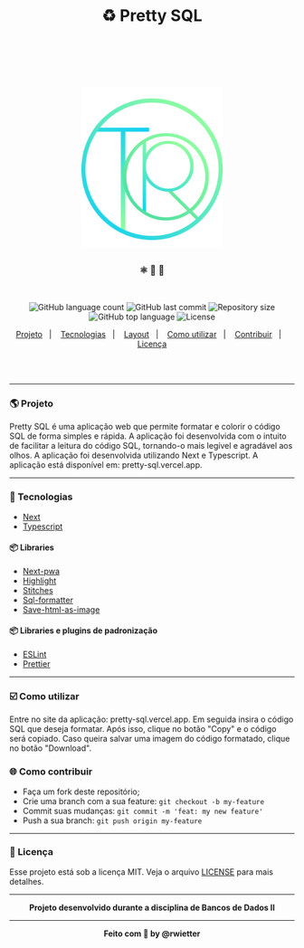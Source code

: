<h1 align="center">
    ♻️ Pretty SQL
</h1>

<br/>
<br/>
<br/>

<h1 align="center">
    <img alt="imagem de perfil" title="pretty sql" src="./public/logo.png" width="250px" />
</h1>

<h3 align="center"> ⚛️ 📄 🚀 </h3>

<br/>

<p align="center">
  <img alt="GitHub language count" src="https://img.shields.io/github/languages/count/rwietter/e-coleta" />

  <img alt="GitHub last commit" src="https://img.shields.io/github/last-commit/rwietter/e-coleta" />

  <img alt="Repository size" src="https://img.shields.io/github/repo-size/rwietter/e-coleta" />

  <img alt="GitHub top language" src="https://img.shields.io/github/languages/top/rwietter/e-coleta" />

  <img alt="License" src="https://img.shields.io/badge/license-MIT-brightgreen" />
</p>

<p align="center">
    <a href="#-projeto">Projeto</a>&nbsp;&nbsp;&nbsp;|&nbsp;&nbsp;&nbsp;
    <a href="#-tecnologias">Tecnologias</a>&nbsp;&nbsp;&nbsp;|&nbsp;&nbsp;&nbsp;
    <a href="#-layout">Layout</a>&nbsp;&nbsp;&nbsp;|&nbsp;&nbsp;&nbsp;
    <a href="#-%EF%B8%8F-como-utilizar-">Como utilizar</a>&nbsp;&nbsp;&nbsp;|&nbsp;&nbsp;&nbsp;
    <a href="#-como-contribuir">Contribuir</a>&nbsp;&nbsp;&nbsp;|&nbsp;&nbsp;&nbsp;
    <a href="#-licença">Licença</a>
</p>

<br/>
<br/>

---

### 🌎 Projeto

Pretty SQL é uma aplicação web que permite formatar e colorir o código SQL de forma simples e rápida. A aplicação foi desenvolvida com o intuito de facilitar a leitura do código SQL, tornando-o mais legível e agradável aos olhos. A aplicação foi desenvolvida utilizando Next e Typescript. A aplicação está disponível em: pretty-sql.vercel.app.

---

### 🚀 Tecnologias

- [Next](https://nextjs.org/)
- [Typescript](https://www.typescriptlang.org/)

#### 📦 Libraries
  - [Next-pwa](https://www.npmjs.com/package/next-pwa)
  - [Highlight](https://www.npmjs.com/package/highlight.js?activeTab=readme)
  - [Stitches](https://stitches.dev/)
  - [Sql-formatter](https://www.npmjs.com/package/sql-formatter)
  - [Save-html-as-image](https://www.npmjs.com/package/save-html-as-image)


#### 📦 Libraries e plugins de padronização
  - [ESLint](https://eslint.org)
  - [Prettier](https://prettier.io)

---

<h3> ☑️ Como utilizar </h3>

Entre no site da aplicação: pretty-sql.vercel.app. Em seguida insira o código SQL que deseja formatar. Após isso, clique no botão "Copy" e o código será copiado. Caso queira salvar uma imagem do código formatado, clique no botão "Download".

### 🌐 Como contribuir
- Faça um fork deste repositório;
- Crie uma branch com a sua feature: `git checkout -b my-feature`
- Commit suas mudanças: `git commit -m 'feat: my new feature'`
- Push a sua branch: `git push origin my-feature`

---

### 📝 Licença

Esse projeto está sob a licença MIT. Veja o arquivo [LICENSE](LICENSE) para mais detalhes.

---

<p align="center">
    <strong> Projeto desenvolvido durante a disciplina de Bancos de Dados II</strong>
</p>

---

<p align="center">
    <strong> Feito com 💜 by @rwietter </strong>
</p>
